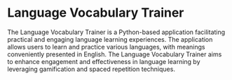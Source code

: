 # Language Vocabulary Trainer

The Language Vocabulary Trainer is a Python-based application facilitating practical and engaging language learning experiences. The application allows users to learn and practice various languages, with meanings conveniently presented in English. The Language Vocabulary Trainer aims to enhance engagement and effectiveness in language learning by leveraging gamification and spaced repetition techniques.

